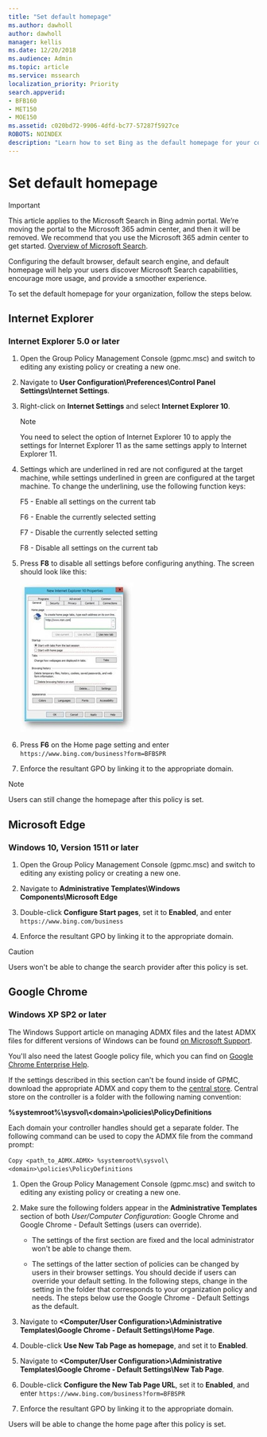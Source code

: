 ```yaml
---
title: "Set default homepage"
ms.author: dawholl
author: dawholl
manager: kellis
ms.date: 12/20/2018
ms.audience: Admin
ms.topic: article
ms.service: mssearch
localization_priority: Priority
search.appverid:
- BFB160
- MET150
- MOE150
ms.assetid: c020bd72-9906-4dfd-bc77-57287f5927ce
ROBOTS: NOINDEX
description: "Learn how to set Bing as the default homepage for your company with Microsoft Search."
---
```


# Set default homepage

> [!IMPORTANT]
> This article applies to the Microsoft Search in Bing admin portal. We’re moving the portal to the Microsoft 365 admin center, and then it will be removed. We recommend that you use the Microsoft 365 admin center to get started. [Overview of Microsoft Search](overview-microsoft-search.md).
    
Configuring the default browser, default search engine, and default homepage will help your users discover Microsoft Search  capabilities, encourage more usage, and provide a smoother experience.
  
To set the default homepage for your organization, follow the steps below.
  
## Internet Explorer

### Internet Explorer 5.0 or later

1. Open the Group Policy Management Console (gpmc.msc) and switch to editing any existing policy or creating a new one.
    
2. Navigate to **User Configuration\Preferences\Control Panel Settings\Internet Settings**.
    
3. Right-click on **Internet Settings** and select **Internet Explorer 10**.
    
    > [!NOTE]
    > You need to select the option of Internet Explorer 10 to apply the settings for Internet Explorer 11 as the same settings apply to Internet Explorer 11. 
  
4. Settings which are underlined in red are not configured at the target machine, while settings underlined in green are configured at the target machine. To change the underlining, use the following function keys:
    
    F5 - Enable all settings on the current tab
    
    F6 - Enable the currently selected setting
    
    F7 - Disable the currently selected setting
    
    F8 - Disable all settings on the current tab
    
5. Press **F8** to disable all settings before configuring anything. The screen should look like this: 
    
    ![Internet Explorer 10 Properties dialog](media/2fd55755-5007-4e33-a795-c42ce2fcef4a.jpg)
  
6. Press **F6** on the Home page setting and enter `https://www.bing.com/business?form=BFBSPR`
    
7. Enforce the resultant GPO by linking it to the appropriate domain.
    
> [!NOTE]
> Users can still change the homepage after this policy is set. 
  
## Microsoft Edge

### Windows 10, Version 1511 or later

1. Open the Group Policy Management Console (gpmc.msc) and switch to editing any existing policy or creating a new one.
    
2. Navigate to **Administrative Templates\Windows Components\Microsoft Edge**
    
1. Double-click **Configure Start pages**, set it to **Enabled**, and enter `https://www.bing.com/business`
    
3. Enforce the resultant GPO by linking it to the appropriate domain.
    
> [!CAUTION]
> Users won't be able to change the search provider after this policy is set. 
  
## Google Chrome

### Windows XP SP2 or later

The Windows Support article on managing ADMX files and the latest ADMX files for different versions of Windows can be found [on Microsoft Support](https://support.microsoft.com/en-us/help/3087759/how-to-create-and-manage-the-central-store-for-group-policy-administra).

You'll also need the latest Google policy file, which you can find on [Google Chrome Enterprise Help](https://support.google.com/chrome/a/answer/187202).
  
If the settings described in this section can't be found inside of GPMC, download the appropriate ADMX and copy them to the [central store](https://docs.microsoft.com/en-us/previous-versions/windows/it-pro/windows-vista/cc748955%28v%3dws.10%29). Central store on the controller is a folder with the following naming convention:
  
 **%systemroot%\sysvol\\<domain\>\policies\PolicyDefinitions**
  
Each domain your controller handles should get a separate folder. The following command can be used to copy the ADMX file from the command prompt:
  
 `Copy <path_to_ADMX.ADMX> %systemroot%\sysvol\<domain>\policies\PolicyDefinitions`
  
1. Open the Group Policy Management Console (gpmc.msc) and switch to editing any existing policy or creating a new one.
    
2. Make sure the following folders appear in the **Administrative Templates** section of both *User/Computer Configuration*: Google Chrome and Google Chrome - Default Settings (users can override).
    
   - The settings of the first section are fixed and the local administrator won't be able to change them.
    
   - The settings of the latter section of policies can be changed by users in their browser settings.
   You should decide if users can override your default setting. In the following steps, change in the setting in the folder that corresponds to your organization policy and needs. The steps below use the Google Chrome - Default Settings as the default.
    
3. Navigate to **&lt;Computer/User Configuration&gt;\Administrative Templates\Google Chrome - Default Settings\Home Page**.
    
4. Double-click **Use New Tab Page as homepage**, and set it to **Enabled**.
    
5. Navigate to **&lt;Computer/User Configuration&gt;\Administrative Templates\Google Chrome - Default Settings\New Tab Page**.
    
6. Double-click **Configure the New Tab Page URL**, set it to **Enabled**, and enter `https://www.bing.com/business?form=BFBSPR`
    
7. Enforce the resultant GPO by linking it to the appropriate domain.
    
Users will be able to change the home page after this policy is set.